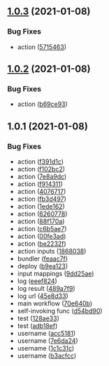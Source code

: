 ## [1.0.3](https://github.com/shakogegia/action-discord-notify/compare/1.0.2...1.0.3) (2021-01-08)


### Bug Fixes

* action ([5715463](https://github.com/shakogegia/action-discord-notify/commit/57154631856e7d88e1f230b866b945e7590f69f8))

## [1.0.2](https://github.com/shakogegia/action-discord-notify/compare/1.0.1...1.0.2) (2021-01-08)


### Bug Fixes

* action ([b69ce93](https://github.com/shakogegia/action-discord-notify/commit/b69ce93b3ea7f883ebe3bb3e5f7d25e9c1ab2168))

## 1.0.1 (2021-01-08)


### Bug Fixes

* action ([f391d1c](https://github.com/shakogegia/action-discord-notify/commit/f391d1c135dfdeaa55536d8547b5073ee8d0422d))
* action ([f102bc2](https://github.com/shakogegia/action-discord-notify/commit/f102bc2b6c85271dbe68a9796e068fb19a8c1319))
* action ([7e8a9dc](https://github.com/shakogegia/action-discord-notify/commit/7e8a9dc5a97d55cba2d5435426228f699c7f1ec7))
* action ([f914311](https://github.com/shakogegia/action-discord-notify/commit/f914311526c1a24f2b874afa17c73716a167337a))
* action ([4076717](https://github.com/shakogegia/action-discord-notify/commit/4076717bc91adb366538a8ed0db25371b512e99d))
* action ([fb3d497](https://github.com/shakogegia/action-discord-notify/commit/fb3d49719c942dd406cba88b94ae26f34086689d))
* action ([1ede162](https://github.com/shakogegia/action-discord-notify/commit/1ede1627221977fd3c3f5281fddf6d2bbd2e224b))
* action ([6260778](https://github.com/shakogegia/action-discord-notify/commit/626077853c835faa8ea2cac2694a418e81089cb9))
* action ([88f170a](https://github.com/shakogegia/action-discord-notify/commit/88f170a6f1348aed2b3a0d375a36ecf06e57ea7c))
* action ([c6b5ae7](https://github.com/shakogegia/action-discord-notify/commit/c6b5ae70f44a5d73a1951d37bff03a42ca2863e1))
* action ([00fe3ad](https://github.com/shakogegia/action-discord-notify/commit/00fe3ad17df5f63b4b26d3393dc2293b1bff340b))
* action ([be2232f](https://github.com/shakogegia/action-discord-notify/commit/be2232fdd990b2e4344817c9acc81b5f489b7a23))
* action inputs ([1868038](https://github.com/shakogegia/action-discord-notify/commit/1868038e0b47df45204f9f2460e862ca7547fbad))
* bundler ([feaac7f](https://github.com/shakogegia/action-discord-notify/commit/feaac7fdfa419d56697199d17c368b5cfb9c8327))
* deploy ([b9ea123](https://github.com/shakogegia/action-discord-notify/commit/b9ea123e417a812007d66b4f7257180d1df1a34d))
* input mappings ([9dd25ae](https://github.com/shakogegia/action-discord-notify/commit/9dd25ae82f75a3db6593a1840eb14143e20a4154))
* log ([eeef824](https://github.com/shakogegia/action-discord-notify/commit/eeef824560bad9be8675e75aa309aa70d238f22e))
* log result ([489a7f9](https://github.com/shakogegia/action-discord-notify/commit/489a7f991133a8e0e547067da392997dc85c9f5f))
* log url ([45e8d33](https://github.com/shakogegia/action-discord-notify/commit/45e8d331882db9f1ee850f592075ed74b9281ebe))
* main workflow ([70e640b](https://github.com/shakogegia/action-discord-notify/commit/70e640bcbfa78c13fbb7d2d8706f782189d0e8b8))
* self-invoking func ([d54bd90](https://github.com/shakogegia/action-discord-notify/commit/d54bd9021698ceff801c275a23ee0cf714dc62a1))
* test ([128ae33](https://github.com/shakogegia/action-discord-notify/commit/128ae33806b61cf91af8da2a7b33992bca59a505))
* test ([adb18ef](https://github.com/shakogegia/action-discord-notify/commit/adb18efdc7cce5c9283e229ca90e70443766cb87))
* username ([acc5181](https://github.com/shakogegia/action-discord-notify/commit/acc51817220c8ea97a3a400dfbe269af912baf4b))
* username ([7e6da24](https://github.com/shakogegia/action-discord-notify/commit/7e6da24facb9970b970828557ebba27d65d0cbdd))
* username ([1c1c31c](https://github.com/shakogegia/action-discord-notify/commit/1c1c31cf19d1b8f3be662c150c777afc1ac192f7))
* username ([b3acfcc](https://github.com/shakogegia/action-discord-notify/commit/b3acfcc0de9dedc61394e514ac360c20b5f280f0))

